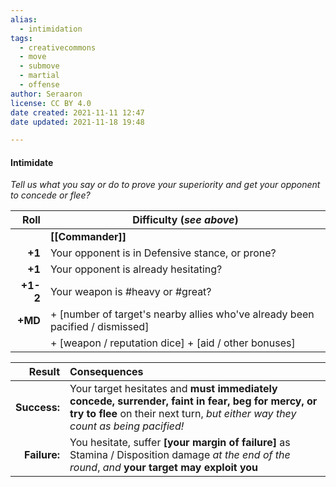 ```yaml
---
alias:
  - intimidation
tags:
  - creativecommons
  - move
  - submove
  - martial
  - offense
author: Seraaron
license: CC BY 4.0
date created: 2021-11-11 12:47
date updated: 2021-11-18 19:48

---
```


#### Intimidate

_Tell us what you say or do to prove your superiority and get your opponent to concede or flee?_

|     Roll | Difficulty (_see above_)                                                      |
| -------: | ----------------------------------------------------------------------------- |
|          | **[[Commander]]**                                                             |
|   **+1** | Your opponent is in Defensive stance, or prone?                               |
|   **+1** | Your opponent is already hesitating?                                          |
| **+1-2** | Your weapon is #heavy or #great?                                              |
|  **+MD** | + [number of target's nearby allies who've already been pacified / dismissed] |
|          | + [weapon / reputation dice] + [aid / other bonuses]                          |

|       Result | Consequences                                                                                                                                                                       |
| -----------: | :--------------------------------------------------------------------------------------------------------------------------------------------------------------------------------- |
| **Success:** | Your target hesitates and **must immediately concede, surrender, faint in fear, beg for mercy, or try to flee** on their next turn, _but either way they count as being pacified!_ |
| **Failure:** | You hesitate, suffer **[your margin of failure]** as Stamina / Disposition damage _at the end of the round_, _and_ **your target may exploit you**                                 |
